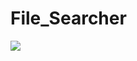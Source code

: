 # File_Searcher
<img src="(https://user-images.githubusercontent.com/57339414/149622194-d89fd6aa-2627-45e9-ab48-73984c38033d.png" >
